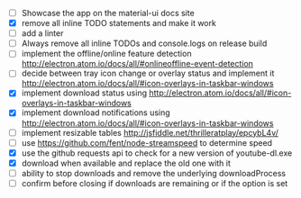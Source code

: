 - [ ] Showcase the app on the material-ui docs site
- [x] remove all inline TODO statements and make it work
- [ ] add a linter
- [ ] Always remove all inline TODOs and console.logs on release build
- [ ] implement the offline/online feature detection http://electron.atom.io/docs/all/#onlineoffline-event-detection
- [ ] decide between tray icon change or overlay status and implement it http://electron.atom.io/docs/all/#icon-overlays-in-taskbar-windows
- [x] implement download status using http://electron.atom.io/docs/all/#icon-overlays-in-taskbar-windows
- [x] implement download notifications using http://electron.atom.io/docs/all/#icon-overlays-in-taskbar-windows
- [ ] implement resizable tables http://jsfiddle.net/thrilleratplay/epcybL4v/
- [ ] use https://github.com/fent/node-streamspeed to determine speed
- [x] use the github requests api to check for a new version of youtube-dl.exe
- [x] download when available and replace the old one with it
- [ ] ability to stop downloads and remove the underlying downloadProcess
- [ ] confirm before closing if downloads are remaining or if the option is set
